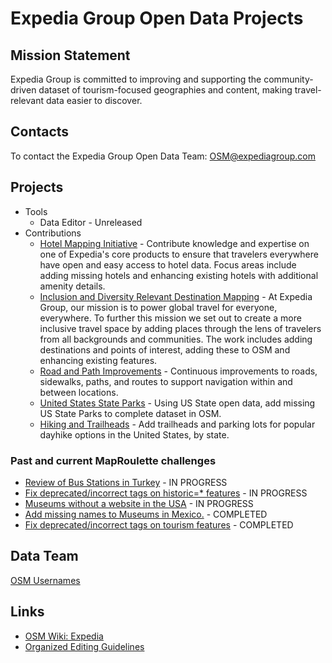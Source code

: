 # Expedia Group Open Data Projects

## Mission Statement
Expedia Group is committed to improving and supporting the community-driven dataset of tourism-focused geographies and content, making travel-relevant data easier to discover. 

## Contacts

To contact the Expedia Group Open Data Team: OSM@expediagroup.com

## Projects
- Tools
  - Data Editor - Unreleased
- Contributions
  - [Hotel Mapping Initiative](https://github.com/osmlab/expedia/issues/1) - Contribute knowledge and expertise on one of Expedia's core products to ensure that travelers everywhere have open and easy access to hotel data. Focus areas include adding missing hotels and enhancing existing hotels with additional amenity details.
  - [Inclusion and Diversity Relevant Destination Mapping](https://github.com/osmlab/expedia/issues/2) - At Expedia Group, our mission is to power global travel for everyone, everywhere. To further this mission we set out to create a more inclusive travel space by adding places through the lens of travelers from all backgrounds and communities. The work includes adding destinations and points of interest, adding these to OSM and enhancing existing features.
  - [Road and Path Improvements](https://github.com/osmlab/expedia/issues/3) - Continuous improvements to roads, sidewalks, paths, and routes to support navigation within and between locations.
  - [United States State Parks](https://github.com/osmlab/expedia/issues/4) - Using US State open data, add missing US State Parks to complete dataset in OSM.
  - [Hiking and Trailheads](https://github.com/osmlab/expedia/issues/5) - Add trailheads and parking lots for popular dayhike options in the United States, by state.

### Past and current MapRoulette challenges

- [Review of Bus Stations in Turkey](https://maproulette.org/browse/challenges/27616)	-	IN PROGRESS
- [Fix deprecated/incorrect tags on historic=* features](https://maproulette.org/browse/challenges/27952) - IN PROGRESS
- [Museums without a website in the USA](https://maproulette.org/browse/challenges/28471) - IN PROGRESS
- [Add missing names to Museums in Mexico.](https://maproulette.org/browse/challenges/27616) -	COMPLETED
- [Fix deprecated/incorrect tags on tourism features](https://maproulette.org/browse/challenges/27862)	- COMPLETED


## Data Team
[OSM Usernames](https://github.com/osmlab/expedia/wiki/Data-Team)

## Links
- [OSM Wiki: Expedia](https://wiki.openstreetmap.org/wiki/Organised_Editing/Activities/Expedia)
- [Organized Editing Guidelines](https://wiki.osmfoundation.org/wiki/Organised_Editing_Guidelines)
